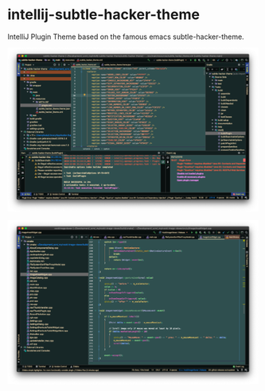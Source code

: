 # intellij-subtle-hacker-theme
IntelliJ Plugin Theme based on the famous emacs subtle-hacker-theme.

![IntelliJ Idea Screenshot](doc/intellij_idea.png?raw=true "")

![CLion Screenshot](doc/clion.png?raw=true "")
